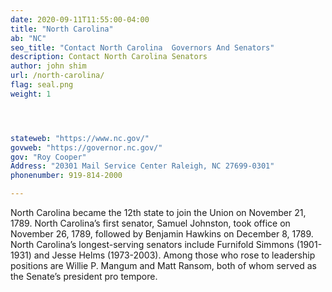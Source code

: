 ```yaml
---
date: 2020-09-11T11:55:00-04:00
title: "North Carolina"
ab: "NC"
seo_title: "Contact North Carolina  Governors And Senators"
description: Contact North Carolina Senators
author: john shim
url: /north-carolina/
flag: seal.png
weight: 1




stateweb: "https://www.nc.gov/"
govweb: "https://governor.nc.gov/"
gov: "Roy Cooper"
Address: "20301 Mail Service Center Raleigh, NC 27699-0301"
phonenumber: 919-814-2000

---
```


North Carolina became the 12th state to join the Union on November 21, 1789. North Carolina’s first senator, Samuel Johnston, took office on November 26, 1789, followed by Benjamin Hawkins on December 8, 1789. North Carolina’s longest-serving senators include Furnifold Simmons (1901-1931) and Jesse Helms (1973-2003). Among those who rose to leadership positions are Willie P. Mangum and Matt Ransom, both of whom served as the Senate’s president pro tempore.